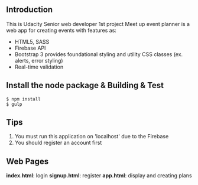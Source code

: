 ## Introduction
This is Udacity Senior web developer 1st project
Meet up event planner is a web app for creating events with features as:

- HTML5, SASS
- Firebase API
- Bootstrap 3 provides foundational styling and utility CSS classes (ex. alerts, error styling)
- Real-time validation


## Install the node package & Building & Test

 ```
$ npm install
$ gulp
 ```

## Tips
1. You must run this application on 'localhost' due to the Firebase
2. You should register an account first

## Web Pages

**index.html**: login
**signup.html**: register
**app.html**: display and creating plans

